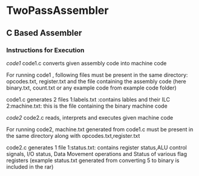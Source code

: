 # TwoPassAssembler

## C Based Assembler <br/>

### Instructions for Execution <br/>

*code1*
code1.c converts given assembly code into machine code 

For running code1 , following files must be present in the same directory: opcodes.txt, register.txt and the file containing the assembly code (here binary.txt, count.txt or any example code from example code folder)

code1.c generates 2 files 
1:labels.txt :contains lables and their ILC
2:machine.txt: this is the file containing the binary machine code

*code2*
code2.c reads, interprets and executes given machine code

For running code2, machine.txt generated from code1.c must be present in the same directory along with opcodes.txt,register.txt

code2.c generates 1 file
1:status.txt: contains register status,ALU control signals, I/O status, Data Movement operations and Status of various flag registers (example status.txt generated from converting 5 to binary is included in the rar)




